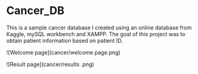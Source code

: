 # Cancer_DB
This is a sample cancer database I created using an online database from Kaggle, mySQL workbench  and XAMPP. The goal of this project was to obtain patient information based on patient ID. 



![Welcome page](cancer/welcome page.png)







![Result page](cancer/results .png)
